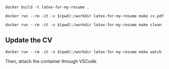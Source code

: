 ```shell
docker build -t latex-for-my-resume .
```

```shell
docker run --rm -it -v $(pwd):/workdir latex-for-my-resume make cv.pdf
```

```shell
docker run --rm -it -v $(pwd):/workdir latex-for-my-resume make clean
```

## Update the CV

```shell
docker run --rm -it -v $(pwd):/workdir latex-for-my-resume make watch
```
Then, attach the container through VSCode.
